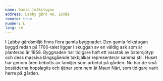 ```yaml
---
name: Gamla folkstugan
address: Labby gård 49, Isnäs
remote: true
number: L
lang: se
---
```

I Labby gårdsmiljö finns flera gamla byggnader. Den gamla folkstugan byggd redan på 1700-talet ligger i skuggan av en väldig ask som är planterad år 1858. Byggnaden har tidigare haft ett vasstak av östersjötyp och dess massiva längsgående takbjälkar representerar samma stil. Huset har genom åren bebotts av familjer som arbetat på gården. Nu har de små bostäderna hopslagits och tjänar som hem åt Mauri Näri, som tidigare varit herre på gården.
